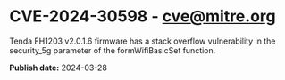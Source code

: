 # CVE-2024-30598 - cve@mitre.org

Tenda FH1203 v2.0.1.6 firmware has a stack overflow vulnerability in the security_5g parameter of the formWifiBasicSet function.

**Publish date:** 2024-03-28
